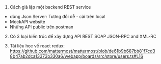 1. Cách giả lập một backend REST service

- dùng Json Server: Tương đối dễ - cài trên local
- MockAPI website
- Những API public trên postman

2. Có 3 loại kiến trúc để xây dựng API
   REST
   SOAP
   JSON-RPC and XML-RC

3. Tài liệu học về react redux:
   https://github.com/mattermost/mattermost/blob/de61b9b687bb81f7cd38b47ab2dca13373b330a6/webapp/boards/src/store/users.ts#L16
